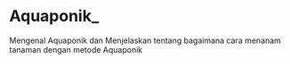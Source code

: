 # Aquaponik_
Mengenal Aquaponik dan Menjelaskan tentang bagaimana cara menanam tanaman dengan metode Aquaponik
